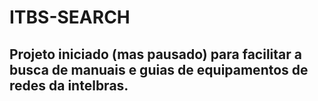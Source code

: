 # ITBS-SEARCH

## Projeto iniciado (mas pausado) para facilitar a busca de manuais e guias de equipamentos de redes da intelbras.
